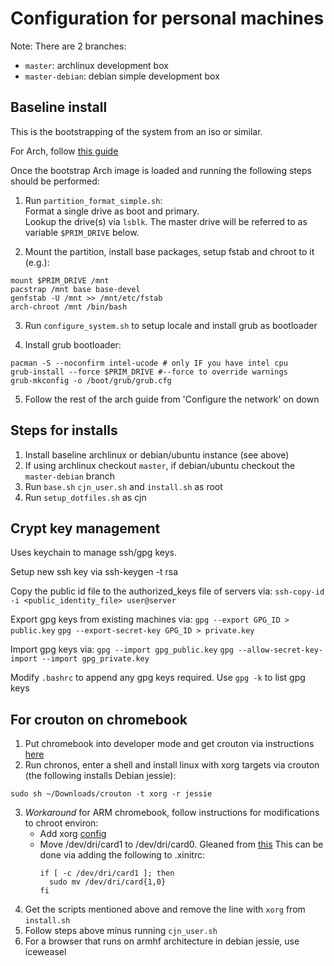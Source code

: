# Configuration for personal machines

Note:  There are 2 branches:
- `master`:  archlinux development box
- `master-debian`:  debian simple development box

## Baseline install

This is the bootstrapping of the system from an iso or similar.

For Arch, follow [this guide](https://wiki.archlinux.org/index.php/Beginners%27_guide)

Once the bootstrap Arch image is loaded and running the following steps should be performed:

1. Run `partition_format_simple.sh`:  
Format a single drive as boot and primary.  
Lookup the drive(s) via `lsblk`.  The master drive will be referred to as variable `$PRIM_DRIVE` below.

2. Mount the partition, install base packages, setup fstab and chroot to it (e.g.):
```
mount $PRIM_DRIVE /mnt
pacstrap /mnt base base-devel
genfstab -U /mnt >> /mnt/etc/fstab
arch-chroot /mnt /bin/bash
```

3. Run `configure_system.sh` to setup locale and install grub as bootloader

4. Install grub bootloader:
```
pacman -S --noconfirm intel-ucode # only IF you have intel cpu
grub-install --force $PRIM_DRIVE #--force to override warnings
grub-mkconfig -o /boot/grub/grub.cfg
```

5.  Follow the rest of the arch guide from 'Configure the network' on down

## Steps for installs

1.  Install baseline archlinux or debian/ubuntu instance (see above)
2.  If using archlinux checkout `master`, if debian/ubuntu checkout the `master-debian` branch
2.  Run `base.sh` `cjn_user.sh` and `install.sh` as root 
3.  Run `setup_dotfiles.sh` as cjn

## Crypt key management

Uses keychain to manage ssh/gpg keys.  

Setup new ssh key via ssh-keygen -t rsa

Copy the public id file to the authorized_keys file of servers via:
```ssh-copy-id -i <public_identity_file> user@server```

Export gpg keys from existing machines via:
```gpg --export GPG_ID > public.key```
```gpg --export-secret-key GPG_ID > private.key```

Import gpg keys via:
```gpg --import gpg_public.key```
```gpg --allow-secret-key-import --import gpg_private.key```

Modify `.bashrc` to append any gpg keys required.
Use `gpg -k` to list gpg keys

## For crouton on chromebook

1.  Put chromebook into developer mode and get crouton via instructions [here](https://github.com/dnschneid/crouton)
2.  Run chronos, enter a shell and install linux with xorg targets via crouton (the following installs Debian jessie):  
```
sudo sh ~/Downloads/crouton -t xorg -r jessie
```

3.  *Workaround* for ARM chromebook, follow instructions for modifications to chroot environ:
    - Add xorg [config](https://github.com/dnschneid/crouton/issues/2424#issuecomment-180875613)
    - Move /dev/dri/card1 to /dev/dri/card0.  Gleaned from [this](https://github.com/dnschneid/crouton/issues/2426#issuecomment-181532932)
      This can be done via adding the following to .xinitrc:
      ```
      if [ -c /dev/dri/card1 ]; then
        sudo mv /dev/dri/card{1,0}
      fi
      ```
4.  Get the scripts mentioned above and remove the line with `xorg` from `install.sh`
5.  Follow steps above minus running `cjn_user.sh`
6.  For a browser that runs on armhf architecture in debian jessie, use iceweasel
